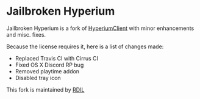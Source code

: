 # Jailbroken Hyperium

Jailbroken Hyperium is a fork of [HyperiumClient](https://hyperium.cc) with minor enhancements and misc. fixes.

Because the license requires it, here is a list of changes made:
* Replaced Travis CI with Cirrus CI
* Fixed OS X Discord RP bug
* Removed playtime addon
* Disabled tray icon

This fork is maintained by [RDIL](https://rdil.rocks)
